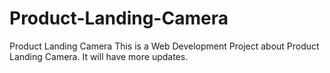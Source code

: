 # Product-Landing-Camera
Product Landing Camera
This is a Web Development Project about Product Landing Camera. It will have more updates.
